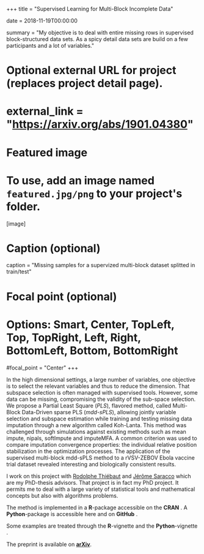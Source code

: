 +++
title = "Supervised Learning for Multi-Block Incomplete Data"

date = 2018-11-19T00:00:00

summary = "My objective is to deal with entire missing rows in supervised block-structured data sets. As a spicy detail data sets are build on a few participants and a lot of variables."

# Optional external URL for project (replaces project detail page).
# external_link = "https://arxiv.org/abs/1901.04380"

# Featured image
# To use, add an image named `featured.jpg/png` to your project's folder. 
[image]
  # Caption (optional)
  caption = "Missing samples for a supervized multi-block dataset splitted in train/test"

  # Focal point (optional)
  # Options: Smart, Center, TopLeft, Top, TopRight, Left, Right, BottomLeft, Bottom, BottomRight
  #focal_point = "Center"
+++

In the high dimensional settings, a large number of variables, one objective is to select the relevant variables and thus to reduce the dimension. That subspace selection is often managed with supervised tools. However, some data can be missing, compromising the validity of the sub-space selection. We propose a Partial Least Square (*PLS*), flavored method, called Multi-Block Data-Driven sparse PLS (*mdd-sPLS*), allowing jointly variable selection and subspace estimation while training and testing missing data imputation through a new algorithm called Koh-Lanta. This method was challenged through simulations against existing methods such as mean impute, nipals, softImpute and imputeMFA. A common criterion was used to compare imputation convergence properties: the individual relative position stabilization in the optimization processes. The application of the supervised multi-block mdd-sPLS method to a rVSV-ZEBOV Ebola vaccine trial dataset revealed interesting and biologically consistent results.

I work on this project with [Rodolphe Thiébaut](https://www.bordeaux-population-health.center/en/) and [Jérôme Saracco](https://www.math.u-bordeaux.fr/~jsaracco/) which are my PhD-thesis advisors. That project is in fact my PhD project. It permits me to deal with a large variety of statistical tools and mathematical concepts but also with algorithms problems.

The method is implemented in a **R**-package accessible on the **CRAN** [<i class="fab fa-r-project"></i>](https://cran.r-project.org/package=ddsPLS) . A **Python**-package is accessible here [<i class="fab fa-python"></i>](https://pypi.org/project/py_ddspls/) and on **GitHub** [<i class="fab fa-github"></i>](https://github.com/hlorenzo/py_ddsPLS).

Some examples are treated through the **R**-vignette [<i class="fab fa-r-project"></i>](/html/ddsPLS.html) and the **Python**-vignette [<i class="fab fa-python"></i>](https://pypi.org/project/py_ddspls/).

The preprint is available on [**arXiv**](https://arxiv.org/abs/1901.04380).
